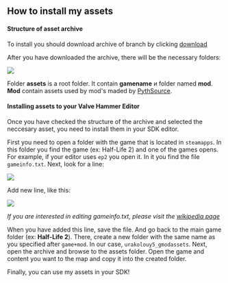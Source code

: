 ## How to install my assets

#### Structure of asset archive

To install you should download archive of branch by clicking [download](https://github.com/URAKOLOUY5/SourceMaps/archive/assets.zip)

After you have downloaded the archive, there will be the necessary folders:

![](https://cdn.discordapp.com/attachments/619231812987650059/665626496857145354/unknown.png)

Folder **assets** is a root folder. It contain **gamename** и folder named **mod**. **Mod** contain assets used by mod's maded by [PythSource](https://github.com/pythsource).

#### Installing assets to your Valve Hammer Editor

Once you have checked the structure of the archive and selected the neccesary asset, you need to install them in your SDK editor. 

First you need to open a folder with the game that is located in `steamapps`. In this folder you find the game (ex: Half-Life 2) and one of the games opens. For example, if your editor uses `ep2` you open it. In it you find the file `gameinfo.txt`.  Next, look for a line:

![](https://cdn.discordapp.com/attachments/619231812987650059/665629168066887703/unknown.png)

Add new line, like this:

![](https://cdn.discordapp.com/attachments/619231812987650059/665629503338315776/unknown.png)

*If you are interested in editing gameinfo.txt, please visit the [wikipedia page](https://developer.valvesoftware.com/wiki/Gameinfo.txt)*

When you have added this line, save the file. And go back to the main game folder (ex: **Half-Life 2**).
There, create a new folder with the same name as you specified after `game+mod`. In our case, `urakolouy5_gmodassets`. Next, open the archive and browse to the assets folder. Open the game and content you want to the map and copy it into the created folder.

Finally, you can use my assets in your SDK!
